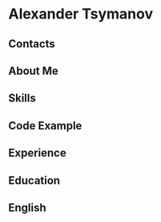 # Alexander Tsymanov
## Contacts
## About Me
## Skills
## Code Example
## Experience
## Education
## English